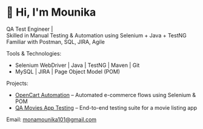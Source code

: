 # 👋 Hi, I'm Mounika 

 QA Test Engineer |   
 Skilled in Manual Testing & Automation using Selenium + Java + TestNG  
 Familiar with Postman, SQL, JIRA, Agile  

Tools & Technologies:
- Selenium WebDriver | Java | TestNG | Maven | Git
- MySQL | JIRA | Page Object Model (POM)

 Projects:
- [OpenCart Automation](#) – Automated e-commerce flows using Selenium & POM
- [QA Movies App Testing](#) – End-to-end testing suite for a movie listing app

Email: monamounika101@gmail.com  

